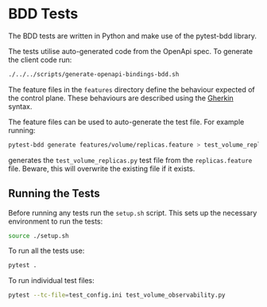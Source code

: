 # BDD Tests

The BDD tests are written in Python and make use of the pytest-bdd library.

The tests utilise auto-generated code from the OpenApi spec. To generate the client code run:
```bash
./../../scripts/generate-openapi-bindings-bdd.sh
```

The feature files in the `features` directory define the behaviour expected of the control plane. These behaviours are described using the [Gherkin](https://cucumber.io/docs/gherkin/) syntax.

The feature files can be used to auto-generate the test file. For example running:
```bash
pytest-bdd generate features/volume/replicas.feature > test_volume_replicas.py
```
generates the `test_volume_replicas.py` test file from the `replicas.feature` file. Beware, this will overwrite the existing file if it exists.

## Running the Tests
Before running any tests run the `setup.sh` script. This sets up the necessary environment to run the tests:
```bash
source ./setup.sh
```

To run all the tests use:
```bash
pytest .
```

To run individual test files:
```bash
pytest --tc-file=test_config.ini test_volume_observability.py
```